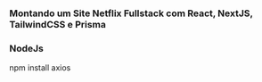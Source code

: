  
### Montando um Site Netflix Fullstack com React, NextJS, TailwindCSS e Prisma

<center><![video-to-gif](https://user-images.githubusercontent.com/88254614/226805657-dbad4c8a-bbce-40aa-a2b2-1d62acc98c9d.gif)></center>

 
 ### NodeJs

 npm install axios
